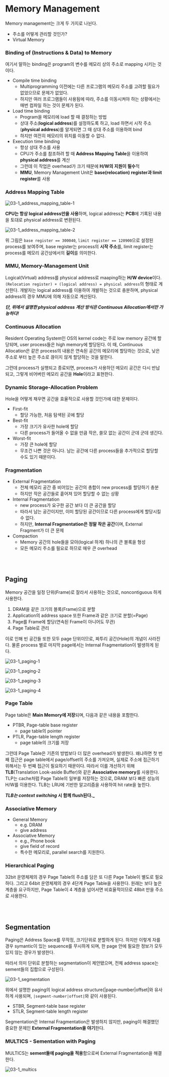 # Memory Management

Memory management는 크게 두 가지로 나뉜다.

- 주소를 어떻게 관리할 것인가?
- Virtual Memory

### Binding of (Instructions & Data) to Memory

여기서 말하는 binding은 program의 변수를 메모리 상의 주소로 mapping 시키는 것이다.

- Compile time binding
  - Multiprogramming 이전에는 다른 프로그램의 메모리 주소를 고려할 필요가 없었으므로 문제가 없었다.
  - 하지만 여러 프로그램들이 사용됨에 따라, 주소를 이동시켜야 하는 상황에서는 매번 컴파일 하는 것이 문제가 된다.
- Load time binding
  - Program을 메모리에 load 할 때 결정하는 방법
  - 상대 주소(**logical address**)를 설정하도록 하고, load 하면서 시작 주소(**physical address**)를 알게되면 그 때 상대 주소를 이용하여 bind
  - 하지만 여전히 메모리의 위치를 이동할 수 없다.
- Execution time binding
  - 항상 상대 주소를 사용
  - CPU가 주소를 참조하려 할 때 **Address Mapping Table**을 이용하여 **physical address**를 계산
  - 그런데 이 작업은 overhead가 크기 때문에 **H/W의 지원이 필수**적
  - **MMU**, Memory Management Unit은 **base(relocation) register과 limit register**를 사용

### Address Mapping Table

![03-1_address_mapping_table-1](./assets/03-1_address_mapping_table-1.png)

**CPU는 항상 logical address만을 사용**하며, logical address는 **PCB**에 기록된 내용을 토대로 physical address로 변환된다.

![03-1_address_mapping_table-2](./assets/03-1_address_mapping_table-2.png)

위 그림은 `base register == 300040`, `limit register == 120900`으로 설정된 process를 보여주며, base register는 process의 **시작 주소**를, limit register는 process를 메모리 공간상에서의 **길이**를 의미한다.

### MMU, Memory-Management Unit

Logical(Virtual) address를 physical address로 maaping하는 **H/W device**이다. `(Relocation register) + (logical address) = physical address`의 형태로 계산한다. 개발자는 logical address를 이용하여 개발하는 것으로 충분하며, physical address의 경우 MMU에 의해 자동으로 계산된다.

_**단, 위에서 설명한 physical address 계산 방식은 Continuous Allocation에서만 가능하다!**_

### Continuous Allocation

Resident Operating System인 OS의 kernel code는 주로 low memory 공간에 할당되며, user process들은 high memory에 할당된다. 이 때, Continuous Allocation은 같은 process의 내용은 연속된 공간의 메모리에 할당하는 것으로, 낮은 주소로 부터 높은 주소로 끊이지 않게 할당하는 것을 말한다.

그런데 process가 실행되고 종료되면, process가 사용하던 메모리 공간은 다시 반납되고, 그렇게 비어버린 메모리 공간을 **Hole**이라고 표현한다.

### Dynamic Storage-Allocation Problem

Hole을 어떻게 채우면 공간을 효율적으로 사용할 것인가에 대한 문제이다.

- First-fit
  - 할당 가능한, 처음 탐색된 곳에 할당
- Best-fit
  - 가장 크기가 유사한 hole에 할당
  - 다른 process가 들어올 수 없을 만큼 작은, 쓸모 없는 공간이 군데 군데 생긴다.
- Worst-fit
  - 가장 큰 hole에 할당
  - 무조건 나쁜 것은 아니다. 남는 공간에 다른 process들을 추가적으로 할당할 수도 있기 때문이다.

### Fragmentation

- External Fragmentation
  - 전체 메모리 공간 중 비어있는 공간의 총합이 new process를 할당하기 충분
  - 하지만 작은 공간들로 흩어져 있어 할당할 수 없는 상황
- Internal Fragmentation
  - new process가 요구한 공간 보다 더 큰 공간을 할당
  - 따라서 남는 공간이지만, 이미 할당된 공간이므로 다른 process에게 할당시킬 수 없다.
  - 하지만, **Internal Fragmentation은 정말 작은 공간**이며, External Fragment가 더 큰 문제
- Compaction
  - Memory 공간의 hole들을 모아(logical 하게) 하나의 큰 블록을 형성
  - 모든 메모리 주소를 필요로 하므로 매우 큰 overhead

<br><br>

## Paging

Memory 공간을 일정 단위(Frame)로 잘라서 사용하는 것으로, noncontiguous 하게 사용한다.

1. DRAM을 같은 크기의 블록(Frame)으로 분할
2. Application의 address space 또한 Frame과 같은 크기로 분할(=Page)
3. Page를 Frame에 할당(연속된 Frame이 아니어도 무관)
4. Page Table로 관리

이로 인해 빈 공간들 또한 모두 page 단위이므로, 짜투리 공간(Hole)의 개념이 사라진다. 물론 process 별로 마지막 page에서는 Internal Fragmentation이 발생하게 된다.

![03-1_paging-1](./assets/03-1_paging-1.png)

![03-1_paging-2](./assets/03-1_paging-2.png)

![03-1_paging-3](./assets/03-1_paging-3.png)

![03-1_paging-4](./assets/03-1_paging-4.png)

### Page Table

Page table은 **Main Memory에 저장**되며, 다음과 같은 내용을 포함한다.

- PTBR, Page-table base register
  - page table의 pointer
- PTLR, Page-table length register
  - page table의 크기를 저장

그런데 Page Table은 기존의 방법보다 더 많은 overhead가 발생한다. 왜냐하면 첫 번째 접근은 page table에서 page/offset의 주소를 가져오며, 실제로 주소에 접근하기 위해서는 두 번째 접근이 필요하기 때문이다. 따라서 이를 개선하기 위해 **TLB**(Translation Look-aside Buffer)와 같은 **Associative memory**를 사용한다. TLP는 cache처럼 Page Table의 일부를 저장하는 것으로, DRAM 보다 빠른 성능의 H/W를 이용한다. TLB는 LRU에 기반한 알고리즘을 사용하여 hit rate을 높힌다.

**_TLB는 context switching_ 시 함께 flush된다._**

### Associative Memory

- General Memory
  - e.g. DRAM
  - give address
- Associative Memory
  - e.g., Phone book
  - give field of record
  - 특수한 메모리로, parallel search를 지원한다.

### Hierarchical Paging

32bit 운영체제의 경우 Page Table의 주소를 담은 또 다른 Page Table이 별도로 필요하다. 그리고 64bit 운영체제의 경우 4단계 Page Table을 사용한다. 원래는 보다 높은 계층을 요구하지만, Page Table이 4 계층을 넘어서면 비효율적이므로 48bit 만을 주소로 사용한다.

<br><br>

## Segmentation

Paging은 Address Space를 무작정, 크기단위로 분할하게 된다. 하지만 이렇게 자를 경우 symantic이 있는 sequence를 무시하게 되며, 한 page 안에 필요한 정보가 모두 있지 않는 경우가 발생한다.

따라서 의미 단위로 분할하는 segmentation이 제안됐으며, 전체 address space는 sement들의 집합으로 구성된다.

![03-1_segmentation](./assets/03-1_segmentation.png)

위에서 설명한 paging의 logical address structure(|page-number|offset|와 유사하게 사용되며, `|segment-number|offset|`와 같이 사용된다.

- STBR, Segment-table base register
- STLR, Segment-table length register

Segmentation은 Internal Fragmentation은 발생하지 않지만, paging이 해결했던 중요한 문제인 **External Fragmentation을 야기**한다.

### MULTICS - Sementation with Paging

MULTICS는 **sement들에 paging을 적용**함으로써 External Fragmentation을 해결한다.

![03-1_multics](./assets/03-1_multics.png)

